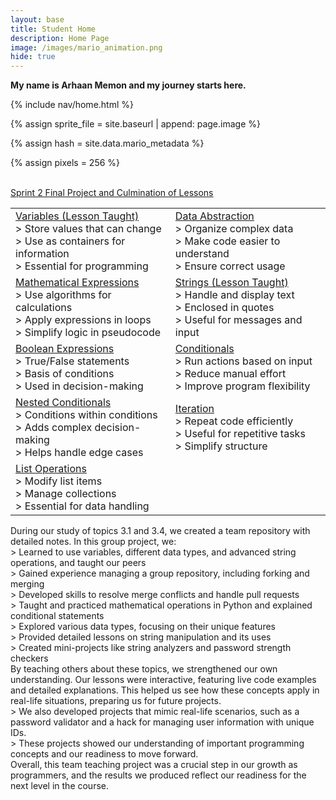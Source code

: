 ```yaml
---
layout: base
title: Student Home 
description: Home Page
image: /images/mario_animation.png
hide: true
---
```


**My name is Arhaan Memon and my journey starts here.**

<!-- Liquid:  statements -->

<!-- Include submenu from _includes to top of pages -->
{% include nav/home.html %}
<!--- Concatenation of site URL to frontmatter image  --->
{% assign sprite_file = site.baseurl | append: page.image %}
<!--- Has is a list variable containing mario metadata for sprite --->
{% assign hash = site.data.mario_metadata %}  
<!--- Size width/height of Sprit images --->
{% assign pixels = 256 %}

<!--- HTML for page contains <p> tag named "Mario" and class properties for a "sprite"  -->

<!--<p id="mario" class="sprite"></p>-->
  
<!--- Embedded Cascading Style Sheet (CSS) rules, 
        define how HTML elements look 
--->

<br>
<a href="https://arhaanm123.github.io/Arhaan_2025/Final/Projects/Sprint2">
Sprint 2 Final Project and Culmination of Lessons
</a>

<div class="grid-container">
<table>
  <tr>
      <td>
          <a href="https://nighthawkcoders.github.io/portfolio_2025/csp/big-idea/p2/3-1" class="box">
              Variables (Lesson Taught)
          </a>
          <div class="dropdown-text">
              > Store values that can change<br>
              > Use as containers for information<br>
              > Essential for programming
          </div>
      </td>
      <td>
          <a href="https://arhaanm123.github.io/Arhaan_2025/3.2/Data/Abstraction/Hacks" class="box">
              Data Abstraction
          </a>
          <div class="dropdown-text">
              > Organize complex data<br>
              > Make code easier to understand<br>
              > Ensure correct usage
          </div>
      </td>
  </tr>
  <tr>
      <td>
          <a href="https://arhaanm123.github.io/Arhaan_2025/3.3/Math/Expressions/Hacks" class="box">
              Mathematical Expressions
          </a>
          <div class="dropdown-text">
              > Use algorithms for calculations<br>
              > Apply expressions in loops<br>
              > Simplify logic in pseudocode
          </div>
      </td>
      <td>
          <a href="https://nighthawkcoders.github.io/portfolio_2025/csp/big-idea/p2/3-4" class="box">
              Strings (Lesson Taught)
          </a>
          <div class="dropdown-text">
              > Handle and display text<br>
              > Enclosed in quotes<br>
              > Useful for messages and input
          </div>
      </td>
  </tr>
  <tr>
      <td>
          <a href="https://arhaanm123.github.io/Arhaan_2025/3.5/Boolean/Expressions/Hacks" class="box">
              Boolean Expressions
          </a>
          <div class="dropdown-text">
              > True/False statements<br>
              > Basis of conditions<br>
              > Used in decision-making
          </div>
      </td>
      <td>
          <a href="https://arhaanm123.github.io/Arhaan_2025/3.6/Conditionals/Hacks" class="box">
              Conditionals
          </a>
          <div class="dropdown-text">
              > Run actions based on input<br>
              > Reduce manual effort<br>
              > Improve program flexibility
          </div>
      </td>
  </tr>
  <tr>
      <td>
          <a href="https://arhaanm123.github.io/Arhaan_2025/3.7/Nested/Conditionals/Hacks" class="box">
              Nested Conditionals
          </a>
          <div class="dropdown-text">
              > Conditions within conditions<br>
              > Adds complex decision-making<br>
              > Helps handle edge cases
          </div>
      </td>
      <td>
          <a href="https://arhaanm123.github.io/Arhaan_2025/3.8/Forloops/Hacks" class="box">
              Iteration
          </a>
          <div class="dropdown-text">
              > Repeat code efficiently<br>
              > Useful for repetitive tasks<br>
              > Simplify structure
          </div>
      </td>
  </tr>
  <tr>
      <td colspan="2">
          <a href="https://arhaanm123.github.io/Arhaan_2025/3.10/Lists/Hacks" class="box">
              List Operations
          </a>
          <div class="dropdown-text">
              > Modify list items<br>
              > Manage collections<br>
              > Essential for data handling
          </div>
      </td>
  </tr>
</table>
</div>




<tr>
<td colspan="2">
    During our study of topics 3.1 and 3.4, we created a team repository with detailed notes. In this group project, we:
    <div class="dropdown-text">
        > Learned to use variables, different data types, and advanced string operations, and taught our peers<br>
        > Gained experience managing a group repository, including forking and merging<br>
        > Developed skills to resolve merge conflicts and handle pull requests<br>
        > Taught and practiced mathematical operations in Python and explained conditional statements<br>
        > Explored various data types, focusing on their unique features<br>
        > Provided detailed lessons on string manipulation and its uses<br>
        > Created mini-projects like string analyzers and password strength checkers<br>
    </div>
    By teaching others about these topics, we strengthened our own understanding. Our lessons were interactive, featuring live code examples and detailed explanations. This helped us see how these concepts apply in real-life situations, preparing us for future projects.
    <div class="dropdown-text">
        > We also developed projects that mimic real-life scenarios, such as a password validator and a hack for managing user information with unique IDs.<br>
        > These projects showed our understanding of important programming concepts and our readiness to move forward.<br>
    </div>
    Overall, this team teaching project was a crucial step in our growth as programmers, and the results we produced reflect our readiness for the next level in the course.
</td>
</tr>





<style>

  /*CSS style rules for the id and class of the sprite...
  */
  .sprite {
    height: {{pixels}}px;
    width: {{pixels}}px;
    background-image: url('{{sprite_file}}');
    background-repeat: no-repeat;
  }

  /*background position of sprite element
  */
  #mario {
    background-position: calc({{animations[0].col}} * {{pixels}} * -1px) calc({{animations[0].row}} * {{pixels}}* -1px);
  }
</style>

<!--- Embedded executable code--->
<script>
  ////////// convert YML hash to javascript key:value objects /////////

  var mario_metadata = {}; //key, value object
  {% for key in hash %}  
  
  var key = "{{key | first}}"  //key
  var values = {} //values object
  values["row"] = {{key.row}}
  values["col"] = {{key.col}}
  values["frames"] = {{key.frames}}
  mario_metadata[key] = values; //key with values added

  {% endfor %}

  ////////// game object for player /////////

  class Mario {
    constructor(meta_data) {
      this.tID = null;  //capture setInterval() task ID
      this.positionX = 0;  // current position of sprite in X direction
      this.currentSpeed = 0;
      this.marioElement = document.getElementById("mario"); //HTML element of sprite
      this.pixels = {{pixels}}; //pixel offset of images in the sprite, set by liquid constant
      this.interval = 100; //animation time interval
      this.obj = meta_data;
      this.marioElement.style.position = "absolute";
    }

    animate(obj, speed) {
      let frame = 0;
      const row = obj.row * this.pixels;
      this.currentSpeed = speed;

      this.tID = setInterval(() => {
        const col = (frame + obj.col) * this.pixels;
        this.marioElement.style.backgroundPosition = `-${col}px -${row}px`;
        this.marioElement.style.left = `${this.positionX}px`;

        this.positionX += speed;
        frame = (frame + 1) % obj.frames;

        const viewportWidth = window.innerWidth;
        if (this.positionX > viewportWidth - this.pixels) {
          document.documentElement.scrollLeft = this.positionX - viewportWidth + this.pixels;
        }
      }, this.interval);
    }

    startWalking() {
      this.stopAnimate();
      this.animate(this.obj["Walk"], 3);
    }

    startRunning() {
      this.stopAnimate();
      this.animate(this.obj["Run1"], 6);
    }

    startPuffing() {
      this.stopAnimate();
      this.animate(this.obj["Puff"], 0);
    }

    startCheering() {
      this.stopAnimate();
      this.animate(this.obj["Cheer"], 0);
    }

    startFlipping() {
      this.stopAnimate();
      this.animate(this.obj["Flip"], 0);
    }

    startResting() {
      this.stopAnimate();
      this.animate(this.obj["Rest"], 0);
    }

    stopAnimate() {
      clearInterval(this.tID);
    }
  }

  const mario = new Mario(mario_metadata);

  ////////// event control /////////

  window.addEventListener("keydown", (event) => {
    if (event.key === "ArrowRight") {
      event.preventDefault();
      if (event.repeat) {
        mario.startCheering();
      } else {
        if (mario.currentSpeed === 0) {
          mario.startWalking();
        } else if (mario.currentSpeed === 3) {
          mario.startRunning();
        }
      }
    } else if (event.key === "ArrowLeft") {
      event.preventDefault();
      if (event.repeat) {
        mario.stopAnimate();
      } else {
        mario.startPuffing();
      }
    }
  });

  //touch events that enable animations
  window.addEventListener("touchstart", (event) => {
    event.preventDefault(); // prevent default browser action
    if (event.touches[0].clientX > window.innerWidth / 2) {
      // move right
      if (currentSpeed === 0) { // if at rest, go to walking
        mario.startWalking();
      } else if (currentSpeed === 3) { // if walking, go to running
        mario.startRunning();
      }
    } else {
      // move left
      mario.startPuffing();
    }
  });

  //stop animation on window blur
  window.addEventListener("blur", () => {
    mario.stopAnimate();
  });

  //start animation on window focus
  window.addEventListener("focus", () => {
     mario.startFlipping();
  });

  //start animation on page load or page refresh
  document.addEventListener("DOMContentLoaded", () => {
    // adjust sprite size for high pixel density devices
    const scale = window.devicePixelRatio;
    const sprite = document.querySelector(".sprite");
    sprite.style.transform = `scale(${0.2 * scale})`;
    mario.startResting();
  });

</script>






